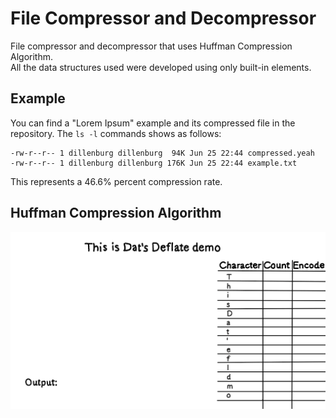 # File Compressor and Decompressor
File compressor and decompressor that uses Huffman Compression Algorithm.
<br/>
All the data structures used were developed using only built-in elements.

## Example
You can find a "Lorem Ipsum" example and its compressed file in the repository. The ```ls -l``` commands shows as follows:
```
-rw-r--r-- 1 dillenburg dillenburg  94K Jun 25 22:44 compressed.yeah
-rw-r--r-- 1 dillenburg dillenburg 176K Jun 25 22:44 example.txt
```
This represents a 46.6% percent compression rate.

## Huffman Compression Algorithm
![Huffman Compression](huffman-compression-algorithm.gif)
